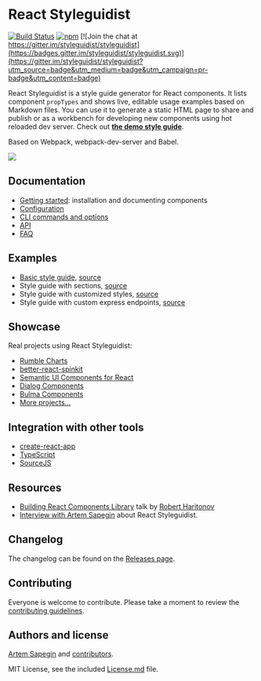 # React Styleguidist

[![Build Status](https://travis-ci.org/styleguidist/react-styleguidist.svg)](https://travis-ci.org/styleguidist/react-styleguidist)
[![npm](https://img.shields.io/npm/v/react-styleguidist.svg)](https://www.npmjs.com/package/react-styleguidist)
[![Join the chat at https://gitter.im/styleguidist/styleguidist](https://badges.gitter.im/styleguidist/styleguidist.svg)](https://gitter.im/styleguidist/styleguidist?utm_source=badge&utm_medium=badge&utm_campaign=pr-badge&utm_content=badge)


React Styleguidist is a style guide generator for React components. It lists component `propTypes` and shows live, editable usage examples based on Markdown files. You can use it to generate a static HTML page to share and publish or as a workbench for developing new components using hot reloaded dev server. Check out [**the demo style guide**](http://react-styleguidist.js.org/).

Based on Webpack, webpack-dev-server and Babel.

![](https://s3.amazonaws.com/f.cl.ly/items/3i0E1D1L1c1m1s2G1d0y/Screen%20Recording%202015-09-24%20at%2009.49%20AM.gif)

## Documentation

* [Getting started](./docs/GettingStarted.md): installation and documenting components
* [Configuration](./docs/Configuration.md)
* [CLI commands and options](./docs/CLI.md)
* [API](./docs/API.md)
* [FAQ](./docs/FAQ.md)

## Examples

* [Basic style guide](http://react-styleguidist.js.org), [source](./examples/basic)
* Style guide with sections, [source](./examples/sections)
* Style guide with customized styles, [source](./examples/customised)
* Style guide with custom express endpoints, [source](./examples/express)

## Showcase

Real projects using React Styleguidist:

* [Rumble Charts](https://rumble-charts.github.io/rumble-charts/)
* [better-react-spinkit](http://better-react-spinkit.benjamintatum.com/)
* [Semantic UI Components for React](http://hallister.github.io/semantic-react/)
* [Dialog Components](https://dialogs.github.io/dialog-web-components/)
* [Bulma Components](http://bokuweb.github.io/re-bulma/)
* [More projects…](https://github.com/styleguidist/react-styleguidist/issues/127)

## Integration with other tools

* [create-react-app](https://github.com/just-boris/react-app-styleguidist)
* [TypeScript](https://github.com/pvasek/react-docgen-typescript)
* [SourceJS](https://github.com/sourcejs/sourcejs-react-styleguidist)

## Resources

* [Building React Components Library](https://skillsmatter.com/skillscasts/8140-building-react-components-library) talk by [Robert Haritonov](https://github.com/operatino)
* [Interview with Artem Sapegin](http://survivejs.com/blog/styleguidist-interview/) about React Styleguidist.

## Changelog

The changelog can be found on the [Releases page](https://github.com/styleguidist/react-styleguidist/releases).

## Contributing

Everyone is welcome to contribute. Please take a moment to review the [contributing guidelines](Contributing.md).

## Authors and license

[Artem Sapegin](http://sapegin.me) and [contributors](https://github.com/styleguidist/react-styleguidist/graphs/contributors).

MIT License, see the included [License.md](License.md) file.
